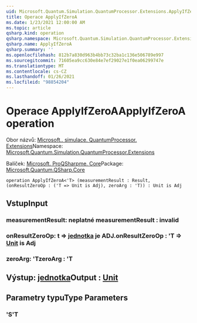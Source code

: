```yaml
---
uid: Microsoft.Quantum.Simulation.QuantumProcessor.Extensions.ApplyIfZeroA
title: Operace ApplyIfZeroA
ms.date: 1/23/2021 12:00:00 AM
ms.topic: article
qsharp.kind: operation
qsharp.namespace: Microsoft.Quantum.Simulation.QuantumProcessor.Extensions
qsharp.name: ApplyIfZeroA
qsharp.summary: ''
ms.openlocfilehash: 812b7a830d963b4bb73c32ba1c136e506789e997
ms.sourcegitcommit: 71605ea9cc630e84e7ef29027e1f0ea06299747e
ms.translationtype: MT
ms.contentlocale: cs-CZ
ms.lasthandoff: 01/26/2021
ms.locfileid: "98854204"
---
```

# <a name="applyifzeroa-operation"></a><span data-ttu-id="b040c-102">Operace ApplyIfZeroA</span><span class="sxs-lookup"><span data-stu-id="b040c-102">ApplyIfZeroA operation</span></span>

<span data-ttu-id="b040c-103">Obor názvů: [Microsoft.. simulace. QuantumProcessor. Extensions](xref:Microsoft.Quantum.Simulation.QuantumProcessor.Extensions)</span><span class="sxs-lookup"><span data-stu-id="b040c-103">Namespace: [Microsoft.Quantum.Simulation.QuantumProcessor.Extensions](xref:Microsoft.Quantum.Simulation.QuantumProcessor.Extensions)</span></span>

<span data-ttu-id="b040c-104">Balíček: [Microsoft. ProQSharpme. Core](https://nuget.org/packages/Microsoft.Quantum.QSharp.Core)</span><span class="sxs-lookup"><span data-stu-id="b040c-104">Package: [Microsoft.Quantum.QSharp.Core](https://nuget.org/packages/Microsoft.Quantum.QSharp.Core)</span></span>




```qsharp
operation ApplyIfZeroA<'T> (measurementResult : Result, (onResultZeroOp : ('T => Unit is Adj), zeroArg : 'T)) : Unit is Adj
```


## <a name="input"></a><span data-ttu-id="b040c-105">Vstup</span><span class="sxs-lookup"><span data-stu-id="b040c-105">Input</span></span>

### <a name="measurementresult--__invalidresult__"></a><span data-ttu-id="b040c-106">measurementResult: __neplatné <Result>__</span><span class="sxs-lookup"><span data-stu-id="b040c-106">measurementResult : __invalid<Result>__</span></span>




### <a name="onresultzeroop--t--unit--is-adj"></a><span data-ttu-id="b040c-107">onResultZeroOp: t => [jednotka](xref:microsoft.quantum.lang-ref.unit)  je ADJ.</span><span class="sxs-lookup"><span data-stu-id="b040c-107">onResultZeroOp : 'T => [Unit](xref:microsoft.quantum.lang-ref.unit)  is Adj</span></span>




### <a name="zeroarg--t"></a><span data-ttu-id="b040c-108">zeroArg: 'T</span><span class="sxs-lookup"><span data-stu-id="b040c-108">zeroArg : 'T</span></span>





## <a name="output--unit"></a><span data-ttu-id="b040c-109">Výstup: [jednotka](xref:microsoft.quantum.lang-ref.unit)</span><span class="sxs-lookup"><span data-stu-id="b040c-109">Output : [Unit](xref:microsoft.quantum.lang-ref.unit)</span></span>



## <a name="type-parameters"></a><span data-ttu-id="b040c-110">Parametry typu</span><span class="sxs-lookup"><span data-stu-id="b040c-110">Type Parameters</span></span>

### <a name="t"></a><span data-ttu-id="b040c-111">'S</span><span class="sxs-lookup"><span data-stu-id="b040c-111">'T</span></span>

